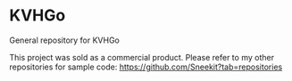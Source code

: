 # KVHGo
General repository for KVHGo

This project was sold as a commercial product. Please refer to my other repositories for sample code: https://github.com/Sneekit?tab=repositories
